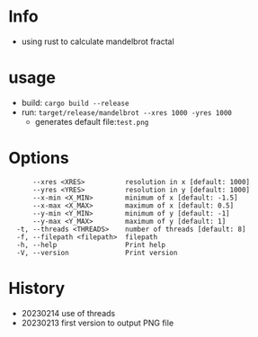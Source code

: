 # Info
- using rust to calculate mandelbrot fractal

# usage
- build: `cargo build --release`
- run: `target/release/mandelbrot --xres 1000 -yres 1000`
  - generates default file:`test.png`
# Options

```
      --xres <XRES>          resolution in x [default: 1000]
      --yres <YRES>          resolution in y [default: 1000]
      --x-min <X_MIN>        minimum of x [default: -1.5]
      --x-max <X_MAX>        maximum of x [default: 0.5]
      --y-min <Y_MIN>        minimum of y [default: -1]
      --y-max <Y_MAX>        maximum of y [default: 1]
  -t, --threads <THREADS>    number of threads [default: 8]
  -f, --filepath <filepath>  filepath
  -h, --help                 Print help
  -V, --version              Print version
```

# History
- 20230214 use of threads
- 20230213 first version to output PNG file

